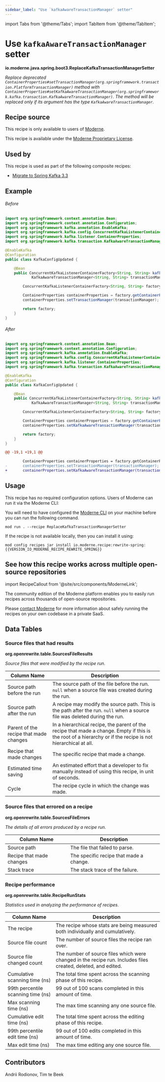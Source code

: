 ```yaml
---
sidebar_label: "Use `kafkaAwareTransactionManager` setter"
---
```


import Tabs from '@theme/Tabs';
import TabItem from '@theme/TabItem';

# Use `kafkaAwareTransactionManager` setter

**io.moderne.java.spring.boot3.ReplaceKafkaTransactionManagerSetter**

_Replace deprecated `ContainerProperties#setTransactionManager(org.springframework.transaction.PlatformTransactionManager)` method with `ContainerProperties#setKafkaAwareTransactionManager(org.springframework.kafka.transaction.KafkaAwareTransactionManager)`. The method will be replaced only if its argument has the type `KafkaAwareTransactionManager`._

## Recipe source

This recipe is only available to users of [Moderne](https://docs.moderne.io/).


This recipe is available under the [Moderne Proprietary License](https://docs.moderne.io/licensing/overview).


## Used by

This recipe is used as part of the following composite recipes:

* [Migrate to Spring Kafka 3.3](/recipes/java/spring/boot3/upgradespringkafka_3_3.md)

## Example


<Tabs groupId="beforeAfter">
<TabItem value="java" label="java">


###### Before
```java
import org.springframework.context.annotation.Bean;
import org.springframework.context.annotation.Configuration;
import org.springframework.kafka.annotation.EnableKafka;
import org.springframework.kafka.config.ConcurrentKafkaListenerContainerFactory;
import org.springframework.kafka.listener.ContainerProperties;
import org.springframework.kafka.transaction.KafkaAwareTransactionManager;

@EnableKafka
@Configuration
public class KafkaConfigUpdated {

    @Bean
    public ConcurrentKafkaListenerContainerFactory<String, String> kafkaListenerContainerFactory(
            KafkaAwareTransactionManager<String, String> transactionManager) {

        ConcurrentKafkaListenerContainerFactory<String, String> factory = new ConcurrentKafkaListenerContainerFactory<>();

        ContainerProperties containerProperties = factory.getContainerProperties();
        containerProperties.setTransactionManager(transactionManager);

        return factory;
    }
}
```

###### After
```java
import org.springframework.context.annotation.Bean;
import org.springframework.context.annotation.Configuration;
import org.springframework.kafka.annotation.EnableKafka;
import org.springframework.kafka.config.ConcurrentKafkaListenerContainerFactory;
import org.springframework.kafka.listener.ContainerProperties;
import org.springframework.kafka.transaction.KafkaAwareTransactionManager;

@EnableKafka
@Configuration
public class KafkaConfigUpdated {

    @Bean
    public ConcurrentKafkaListenerContainerFactory<String, String> kafkaListenerContainerFactory(
            KafkaAwareTransactionManager<String, String> transactionManager) {

        ConcurrentKafkaListenerContainerFactory<String, String> factory = new ConcurrentKafkaListenerContainerFactory<>();

        ContainerProperties containerProperties = factory.getContainerProperties();
        containerProperties.setKafkaAwareTransactionManager(transactionManager);

        return factory;
    }
}
```

</TabItem>
<TabItem value="diff" label="Diff" >

```diff
@@ -19,1 +19,1 @@

        ContainerProperties containerProperties = factory.getContainerProperties();
-       containerProperties.setTransactionManager(transactionManager);
+       containerProperties.setKafkaAwareTransactionManager(transactionManager);

```
</TabItem>
</Tabs>


## Usage

This recipe has no required configuration options. Users of Moderne can run it via the Moderne CLI:
<Tabs groupId="projectType">


<TabItem value="moderne-cli" label="Moderne CLI">

You will need to have configured the [Moderne CLI](https://docs.moderne.io/user-documentation/moderne-cli/getting-started/cli-intro) on your machine before you can run the following command.

```shell title="shell"
mod run . --recipe ReplaceKafkaTransactionManagerSetter
```

If the recipe is not available locally, then you can install it using:
```shell
mod config recipes jar install io.moderne.recipe:rewrite-spring:{{VERSION_IO_MODERNE_RECIPE_REWRITE_SPRING}}
```
</TabItem>
</Tabs>

## See how this recipe works across multiple open-source repositories

import RecipeCallout from '@site/src/components/ModerneLink';

<RecipeCallout link="https://app.moderne.io/recipes/io.moderne.java.spring.boot3.ReplaceKafkaTransactionManagerSetter" />

The community edition of the Moderne platform enables you to easily run recipes across thousands of open-source repositories.

Please [contact Moderne](https://moderne.io/product) for more information about safely running the recipes on your own codebase in a private SaaS.
## Data Tables

<Tabs groupId="data-tables">
<TabItem value="org.openrewrite.table.SourcesFileResults" label="SourcesFileResults">

### Source files that had results
**org.openrewrite.table.SourcesFileResults**

_Source files that were modified by the recipe run._

| Column Name | Description |
| ----------- | ----------- |
| Source path before the run | The source path of the file before the run. `null` when a source file was created during the run. |
| Source path after the run | A recipe may modify the source path. This is the path after the run. `null` when a source file was deleted during the run. |
| Parent of the recipe that made changes | In a hierarchical recipe, the parent of the recipe that made a change. Empty if this is the root of a hierarchy or if the recipe is not hierarchical at all. |
| Recipe that made changes | The specific recipe that made a change. |
| Estimated time saving | An estimated effort that a developer to fix manually instead of using this recipe, in unit of seconds. |
| Cycle | The recipe cycle in which the change was made. |

</TabItem>

<TabItem value="org.openrewrite.table.SourcesFileErrors" label="SourcesFileErrors">

### Source files that errored on a recipe
**org.openrewrite.table.SourcesFileErrors**

_The details of all errors produced by a recipe run._

| Column Name | Description |
| ----------- | ----------- |
| Source path | The file that failed to parse. |
| Recipe that made changes | The specific recipe that made a change. |
| Stack trace | The stack trace of the failure. |

</TabItem>

<TabItem value="org.openrewrite.table.RecipeRunStats" label="RecipeRunStats">

### Recipe performance
**org.openrewrite.table.RecipeRunStats**

_Statistics used in analyzing the performance of recipes._

| Column Name | Description |
| ----------- | ----------- |
| The recipe | The recipe whose stats are being measured both individually and cumulatively. |
| Source file count | The number of source files the recipe ran over. |
| Source file changed count | The number of source files which were changed in the recipe run. Includes files created, deleted, and edited. |
| Cumulative scanning time (ns) | The total time spent across the scanning phase of this recipe. |
| 99th percentile scanning time (ns) | 99 out of 100 scans completed in this amount of time. |
| Max scanning time (ns) | The max time scanning any one source file. |
| Cumulative edit time (ns) | The total time spent across the editing phase of this recipe. |
| 99th percentile edit time (ns) | 99 out of 100 edits completed in this amount of time. |
| Max edit time (ns) | The max time editing any one source file. |

</TabItem>

</Tabs>

## Contributors

Andrii Rodionov, Tim te Beek
